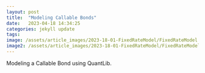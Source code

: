 ```yaml
---
layout: post
title:  "Modeling Callable Bonds"
date:   2023-04-18 14:34:25
categories: jekyll update
tags: 
image: /assets/article_images/2023-18-01-FixedRateModel/FixedRateModel.jpg
image2: /assets/article_images/2023-18-01-FixedRateModel/FixedRateModel-mobile.jpg
---
```

Modeling a Callable Bond using QuantLib.
##

